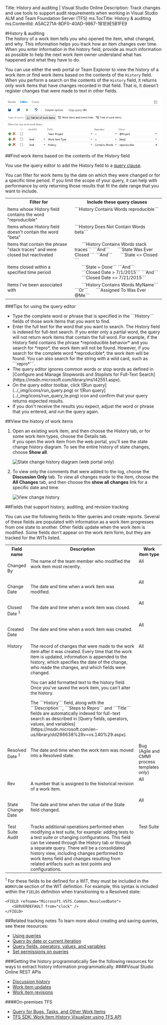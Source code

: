 Title: History and auditing | Visual Studio Online
Description: Track changes and use tools to support audit requirements when working in Visual Studio ALM and Team Foundation Server (TFS) 
ms.TocTitle: History & auditing 
ms.ContentId: A5AC271A-8DF0-40AD-9867-1B1E9E5B1FE9


 

#History & auditing  
The history of a work item tells you who opened the item, what changed, and why. This information helps you track how an item changes over time. When you enter information in the history field, provide as much information as possible to help the next work item owner understand what has happened and what they have to do.  

You can use either the web portal or Team Explorer to view the history of a work item or find work items based on the contents of the ```History``` field. When you perform a search on the contents of the ```History``` field, it returns only work items that have changes recorded in that field. That is, it doesn't register changes that were made to text in other fields.

![Search for items based on words contained in the History field](_img/ALM_HA_HistoryQuery.png)
           
##Find work items based on the contents of the History field 

You use the query editor to add the History field to a [query clause](using-queries.md). 

You can filter for work items by the date on which they were changed or for a specific time period. If you limit the scope of your query, it can help with performance by only returning those results that fit the date range that you want to include. 

<table>
<tbody valign="top">
<tr>
<th>Filter for</th>
<th>Include these query clauses</th>
</tr>
<tr>
<td>Items whose History field contains the word "reproducible"  
</td>
<td>
```History Contains Words reproducible```  
</td>
</tr>
<tr>
<td>Items whose History field doesn't contain the word "beta"
</td>
<td>
```History Does Not Contain Words beta```
</td>
</tr>
<tr>
<td>
Items that contain the phrase "stack traces" and were closed but reactivated
</td>
<td>
&nbsp;&nbsp;&nbsp;&nbsp;&nbsp;&nbsp;```History Contains Words stack traces```  
```And```  
&nbsp;&nbsp;&nbsp;&nbsp;&nbsp;&nbsp;```State   Was Ever   Closed ```  
```And```  
&nbsp;&nbsp;&nbsp;&nbsp;&nbsp;&nbsp;```State   <>   Closed ```  
</td>
</tr>
<tr>
<td>
Items closed within a specified time period
</td>
<td>
&nbsp;&nbsp;&nbsp;&nbsp;&nbsp;&nbsp;```State   =   Done```  
```And```  
&nbsp;&nbsp;&nbsp;&nbsp;&nbsp;&nbsp;```Closed Date   >   7/1/2015```  
```And```  
&nbsp;&nbsp;&nbsp;&nbsp;&nbsp;&nbsp;```Closed Date   <=   7/21/2015```  
</td>
</tr>
<tr>
<td>
Items I've been associated with 
</td>
<td>
&nbsp;&nbsp;&nbsp;&nbsp;&nbsp;&nbsp;```History    Contains Words    MyName```  
```Or```  
&nbsp;&nbsp;&nbsp;&nbsp;&nbsp;&nbsp;```Assigned To   Was Ever    @Me```  
</td>
</tr>
</tbody>
</table>  

###Tips for using the query editor
<ul>
<li>Type the complete word or phrase that is specified in the ```History``` fields of those work items that you want to find.</li>
<li>Enter the full text for the word that you want to search. The History field is indexed for full-text search. If you enter only a partial word, the query will not return work items that contain the full word. For example, if the History field contains the phrase *reproducible behavior* and you search for *repro*, the work item will not be found. However, if you search for the complete word *reproducible*, the work item will be found. You can also search for the string with a wild card, such as ```repro*```. </li>
<li>The query editor ignores common words or stop words as defined in [Configure and Manage Stopwords and Stoplists for Full-Text Search](https://msdn.microsoft.com/library/ms142551.aspx).</li>
<li>On the query editor toolbar, click ![Run query](../_img/icons/run_query.png) or ![Run query](../_img/icons/run_query_te.png) icon and confirm that your query returns expected results.</li>
<li>If you don't receive the results you expect, adjust the word or phrase that you entered, and run the query again.</li> 
</ul> 



##View the history of work items  

1. Open an existing work item, and then choose the History tab, or for some work item types, choose the Details tab.  
	If you open the work item from the web portal, you'll see the state change history diagram. To see the entire history of state changes, choose **Show all**.
 
	![State change history diagram (web portal only)](_img/state-change-history-diagram.png)  

2.	To view only the comments that were added to the log, choose the <b>Discussion Only</b> tab. To view all changes made to the item, choose the <b>All Changes</b> tab, and then choose the <b>show all changes</b> link for a specific date and time.  

	![View change history](_img/ALM_HA_AllChanges.png)  

##Fields that support history, auditing, and revision tracking 

You can use the following fields to filter queries and create reports. Several of these fields are populated with information as a work item progresses from one state to another. Other fields update when the work item is modified. Some fields don't appear on the work item form, but they are tracked for the WITs listed.  


<table>
<tbody valign="top">
<tr>
  <th width="14%">Field name</th>
  <th>Description</th>
  <th>Work item type</th>
</tr>

<tr>
<td>
<p>Changed By</p>
</td>
<td>
The name of the team member who modified the work item most recently.
</td>
<td>All</td>
</tr>
<tr>
  <td>
    <p>Change Date</p>
  </td>
  <td>
    <p>The date and time when a work item was modified.</p>
  </td>
<td>All</td>
</tr>
<tr>
  <td>
    <p>Closed Date <sup>1</sup> </p>
  </td>
  <td>
    <p>The date and time when a work item was closed.</p>
  </td>
<td>All</td>
</tr>
<tr>
  <td>
    <p>Created Date</p>
  </td>
  <td>
    <p>The date and time when a work item was created.</p>
  </td>
<td>All</td>
</tr>
<tr>
<td>History</td>
<td>
The record of changes that were made to the work item after it was created. Every time that the work item is updated, information is appended to the history, which specifies the date of the change, who made the changes, and which fields were changed. 
<p>You can add formatted text to the history field. Once you've saved the work item, you can't alter the history. </p>
<p>The ```History``` field, along with the ```Description```, ```Steps to Repro``` and ```Title``` fields are automatically indexed for full-text search as described in [Query fields, operators, values, and variables](https://msdn.microsoft.com/en-us/library/dd286638%28v=vs.140%29.aspx). </p>
</td>
<td>
All
</td>
</tr>
<tr>
  <td>
    <p>Resolved Date <sup>1</sup> </p>
  </td>
  <td>
    <p>The date and time when the work item was moved into a Resolved state. </p>
  </td>
  <td>Bug (Agile and CMMI process templates only)
  </td>
</tr>

<tr>
<td>
<p>Rev</p>
</td>
<td>
<p>A number that is assigned to the historical revision of a work item. </p>
</td>
<td>All</td>
</tr>


<tr>
  <td>
    <p>State Change Date</p>
  </td>
  <td>
    <p>The date and time when the value of the State field changed.</p>
  </td>
<td>All</td>
</tr>

<tr>
  <td>
Test Suite Audit
  </td>
  <td>
Tracks additional operations performed when modifying a test suite, for example: adding tests to a test suite or changing configurations. This field can be viewed through the History tab or through a separate query. There will be a consolidated history view, including changes performed to work items field and changes resulting from related artifacts such as test points and configurations.

  </td>
  <td>
Test Suite
  </td>
</tr>
</tbody>
</table>

<sup>1</sup>  For these fields to be defined for a WIT, they must be included in the ```WORKFLOW``` section of the WIT definition. For example, this syntax is included within the ```FIELDS``` definition when transitioning to a Resolved state:  
```
<FIELD refname="Microsoft.VSTS.Common.ResolvedDate">  
   <SERVERDEFAULT from="clock" />  
</FIELD>  
```


##Related tracking notes
To learn more about creating and saving queries, see these resources: 

*	[Using queries](using-queries.md)
*	[Query by date or current iteration](query-by-date-or-current-iteration.md)
*	[Query fields, operators, values, and variables](https://msdn.microsoft.com/en-us/library/dd286638%28v=vs.140%29.aspx)
*	[Set permissions on queries](https://msdn.microsoft.com/en-us/library/dd286628%28v=vs.140%29.aspx)

###Getting the history programmatically
See the following resources for ways to extract history information programmatically.
####Visual Studio Online REST APIs

- [Discussion history](https://www.visualstudio.com/integrate/api/wit/history)  
- [Work item updates](https://www.visualstudio.com/integrate/api/wit/updates)  
- [Work item revisions](https://www.visualstudio.com/integrate/api/wit/revisions)  

####On-premises TFS 
- [Query for Bugs, Tasks, and Other Work Items](https://msdn.microsoft.com/en-us/library/bb130306.aspx)
- [TFS SDK: Work Item History Visualizer using TFS API](http://geekswithblogs.net/TarunArora/archive/2011/08/21/tfs-sdk-work-item-history-visualizer-using-tfs-api.aspx)

 

